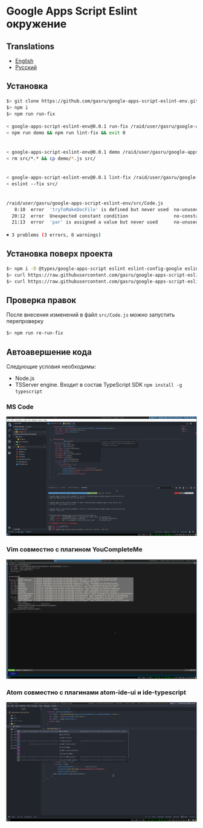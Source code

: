# Google Apps Script Eslint окружение

## Translations

- [English](./README.md)
- [Русский](./README.ru.md)

## Установка

```sh
$> git clone https://github.com/gasru/google-apps-script-eslint-env.git
$> npm i
$> npm run run-fix

< google-apps-script-eslint-env@0.0.1 run-fix /raid/user/gasru/google-apps-script-eslint-env
< npm run demo && npm run lint-fix && exit 0


< google-apps-script-eslint-env@0.0.1 demo /raid/user/gasru/google-apps-script-eslint-env
< rm src/*.* && cp demo/*.js src/


< google-apps-script-eslint-env@0.0.1 lint-fix /raid/user/gasru/google-apps-script-eslint-env
< eslint --fix src/


/raid/user/gasru/google-apps-script-eslint-env/src/Code.js
   8:10  error  'tryToMakeDocFile' is defined but never used  no-unused-vars
  20:12  error  Unexpected constant condition                 no-constant-condition
  21:13  error  'par' is assigned a value but never used      no-unused-vars

✖ 3 problems (3 errors, 0 warnings)
```

## Установка поверх проекта

```sh
$> npm i -D @types/google-apps-script eslint eslint-config-google eslint-config-prettier eslint-plugin-googleappsscript eslint-plugin-prettier prettier
$> curl https://raw.githubusercontent.com/gasru/google-apps-script-eslint-env/master/.eslintrc.json --output .eslintrc.json
$> curl https://raw.githubusercontent.com/gasru/google-apps-script-eslint-env/master/.prettierrc --output .prettierrc
```

## Проверка правок

После внесения изменений в файл `src/Code.js` можно запустить перепроверку

```sh
$> npm run re-run-fix
```

## Автоавершение кода

Следующие условия необходимы:

- Node.js
- TSServer engine. Входит в состав TypeScript SDK `npm install -g typescript`

### MS Code

[![alt](./static/mscode_autocomplete_view.png)](https://raw.githubusercontent.com/gasru/google-apps-script-eslint-env/master/static/mscode_autocomplete_view.png)

### Vim совместно с плагином YouCompleteMe

[![alt](./static/vim_ycm_autocomplete_view.png)](https://raw.githubusercontent.com/gasru/google-apps-script-eslint-env/master/static/vim_ycm_autocomplete_view.png)

### Atom совместно с плагинами atom-ide-ui и ide-typescript

[![alt](./static/atom_ide_autocomplete_view.png)](https://raw.githubusercontent.com/gasru/google-apps-script-eslint-env/master/static/atom_ide_autocomplete_view.png)
